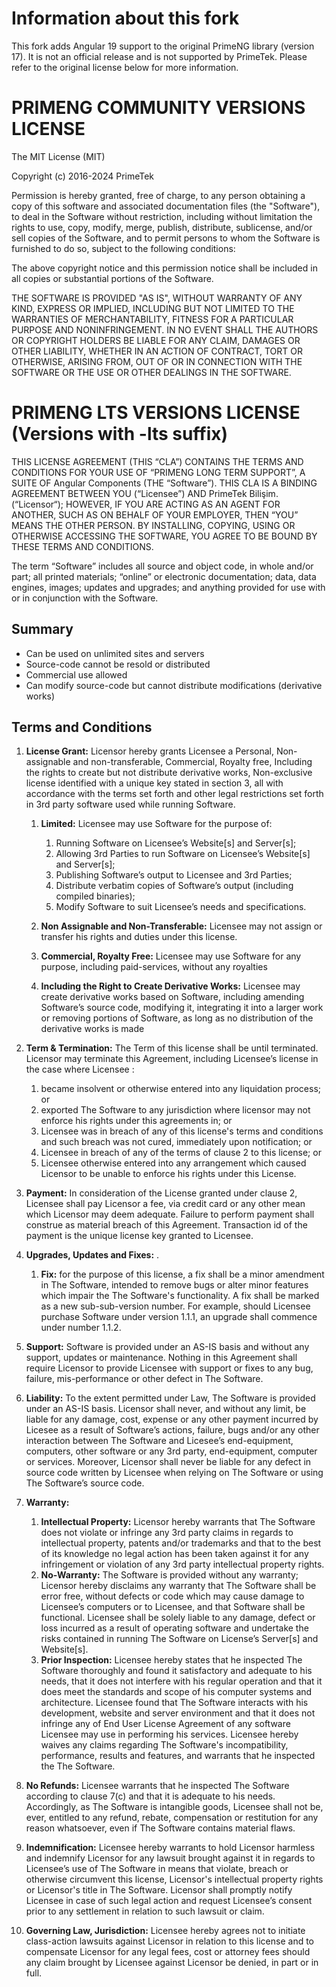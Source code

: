 # Information about this fork

This fork adds Angular 19 support to the original PrimeNG library (version 17). It is not an official release and is not supported by PrimeTek.
Please refer to the original license below for more information.

# PRIMENG COMMUNITY VERSIONS LICENSE

The MIT License (MIT)

Copyright (c) 2016-2024 PrimeTek

Permission is hereby granted, free of charge, to any person obtaining a copy
of this software and associated documentation files (the "Software"), to deal
in the Software without restriction, including without limitation the rights
to use, copy, modify, merge, publish, distribute, sublicense, and/or sell
copies of the Software, and to permit persons to whom the Software is
furnished to do so, subject to the following conditions:

The above copyright notice and this permission notice shall be included in
all copies or substantial portions of the Software.

THE SOFTWARE IS PROVIDED "AS IS", WITHOUT WARRANTY OF ANY KIND, EXPRESS OR
IMPLIED, INCLUDING BUT NOT LIMITED TO THE WARRANTIES OF MERCHANTABILITY,
FITNESS FOR A PARTICULAR PURPOSE AND NONINFRINGEMENT. IN NO EVENT SHALL THE
AUTHORS OR COPYRIGHT HOLDERS BE LIABLE FOR ANY CLAIM, DAMAGES OR OTHER
LIABILITY, WHETHER IN AN ACTION OF CONTRACT, TORT OR OTHERWISE, ARISING FROM,
OUT OF OR IN CONNECTION WITH THE SOFTWARE OR THE USE OR OTHER DEALINGS IN
THE SOFTWARE.

# PRIMENG LTS VERSIONS LICENSE (Versions with -lts suffix)

THIS LICENSE AGREEMENT (THIS “CLA”) CONTAINS THE TERMS AND CONDITIONS FOR YOUR USE OF “PRIMENG LONG TERM SUPPORT”, A SUITE OF Angular Components (THE “Software”). THIS CLA IS A BINDING AGREEMENT BETWEEN YOU (“Licensee”) AND PrimeTek Bilişim. (“Licensor“); HOWEVER, IF YOU ARE ACTING AS AN AGENT FOR ANOTHER, SUCH AS ON BEHALF OF YOUR EMPLOYER, THEN “YOU” MEANS THE OTHER PERSON. BY INSTALLING, COPYING, USING OR OTHERWISE ACCESSING THE SOFTWARE, YOU AGREE TO BE BOUND BY THESE TERMS AND CONDITIONS.

The term “Software” includes all source and object code, in whole and/or part; all printed materials; “online” or electronic documentation; data, data engines, images; updates and upgrades; and anything provided for use with or in conjunction with the Software.

## Summary

-   Can be used on unlimited sites and servers
-   Source-code cannot be resold or distributed
-   Commercial use allowed
-   Can modify source-code but cannot distribute modifications (derivative works)

## Terms and Conditions

1.  **License Grant:** Licensor hereby grants Licensee a Personal, Non-assignable and non-transferable, Commercial, Royalty free, Including the rights to create but not distribute derivative works, Non-exclusive license identified with a unique key stated in section 3, all with accordance with the terms set forth and other legal restrictions set forth in 3rd party software used while running Software.

    1.  **Limited:** Licensee may use Software for the purpose of:

        1.  Running Software on Licensee’s Website\[s\] and Server\[s\];
        2.  Allowing 3rd Parties to run Software on Licensee’s Website\[s\] and Server\[s\];
        3.  Publishing Software’s output to Licensee and 3rd Parties;
        4.  Distribute verbatim copies of Software’s output (including compiled binaries);
        5.  Modify Software to suit Licensee’s needs and specifications.

    2.  **Non Assignable and Non-Transferable:** Licensee may not assign or transfer his rights and duties under this license.
    3.  **Commercial, Royalty Free:** Licensee may use Software for any purpose, including paid-services, without any royalties
    4.  **Including the Right to Create Derivative Works:** Licensee may create derivative works based on Software, including amending Software’s source code, modifying it, integrating it into a larger work or removing portions of Software, as long as no distribution of the derivative works is made

2.  **Term & Termination:** The Term of this license shall be until terminated. Licensor may terminate this Agreement, including Licensee’s license in the case where Licensee :
    1.  became insolvent or otherwise entered into any liquidation process; or
    2.  exported The Software to any jurisdiction where licensor may not enforce his rights under this agreements in; or
    3.  Licensee was in breach of any of this license's terms and conditions and such breach was not cured, immediately upon notification; or
    4.  Licensee in breach of any of the terms of clause 2 to this license; or
    5.  Licensee otherwise entered into any arrangement which caused Licensor to be unable to enforce his rights under this License.
3.  **Payment:** In consideration of the License granted under clause 2, Licensee shall pay Licensor a fee, via credit card or any other mean which Licensor may deem adequate. Failure to perform payment shall construe as material breach of this Agreement. Transaction id of the payment is the unique license key granted to Licensee.
4.  **Upgrades, Updates and Fixes:** .

    1.  **Fix:** for the purpose of this license, a fix shall be a minor amendment in The Software, intended to remove bugs or alter minor features which impair the The Software's functionality. A fix shall be marked as a new sub-sub-version number. For example, should Licensee purchase Software under version 1.1.1, an upgrade shall commence under number 1.1.2.

5.  **Support:** Software is provided under an AS-IS basis and without any support, updates or maintenance. Nothing in this Agreement shall require Licensor to provide Licensee with support or fixes to any bug, failure, mis-performance or other defect in The Software.
6.  **Liability:** To the extent permitted under Law, The Software is provided under an AS-IS basis. Licensor shall never, and without any limit, be liable for any damage, cost, expense or any other payment incurred by Licesee as a result of Software’s actions, failure, bugs and/or any other interaction between The Software and Licesee’s end-equipment, computers, other software or any 3rd party, end-equipment, computer or services. Moreover, Licensor shall never be liable for any defect in source code written by Licensee when relying on The Software or using The Software’s source code.
7.  **Warranty:**

    1.  **Intellectual Property:** Licensor hereby warrants that The Software does not violate or infringe any 3rd party claims in regards to intellectual property, patents and/or trademarks and that to the best of its knowledge no legal action has been taken against it for any infringement or violation of any 3rd party intellectual property rights.
    2.  **No-Warranty:** The Software is provided without any warranty; Licensor hereby disclaims any warranty that The Software shall be error free, without defects or code which may cause damage to Licensee’s computers or to Licensee, and that Software shall be functional. Licensee shall be solely liable to any damage, defect or loss incurred as a result of operating software and undertake the risks contained in running The Software on License’s Server\[s\] and Website\[s\].
    3.  **Prior Inspection:** Licensee hereby states that he inspected The Software thoroughly and found it satisfactory and adequate to his needs, that it does not interfere with his regular operation and that it does meet the standards and scope of his computer systems and architecture. Licensee found that The Software interacts with his development, website and server environment and that it does not infringe any of End User License Agreement of any software Licensee may use in performing his services. Licensee hereby waives any claims regarding The Software's incompatibility, performance, results and features, and warrants that he inspected the The Software.

8.  **No Refunds:** Licensee warrants that he inspected The Software according to clause 7(c) and that it is adequate to his needs. Accordingly, as The Software is intangible goods, Licensee shall not be, ever, entitled to any refund, rebate, compensation or restitution for any reason whatsoever, even if The Software contains material flaws.
9.  **Indemnification:** Licensee hereby warrants to hold Licensor harmless and indemnify Licensor for any lawsuit brought against it in regards to Licensee’s use of The Software in means that violate, breach or otherwise circumvent this license, Licensor's intellectual property rights or Licensor's title in The Software. Licensor shall promptly notify Licensee in case of such legal action and request Licensee’s consent prior to any settlement in relation to such lawsuit or claim.
10. **Governing Law, Jurisdiction:** Licensee hereby agrees not to initiate class-action lawsuits against Licensor in relation to this license and to compensate Licensor for any legal fees, cost or attorney fees should any claim brought by Licensee against Licensor be denied, in part or in full.
